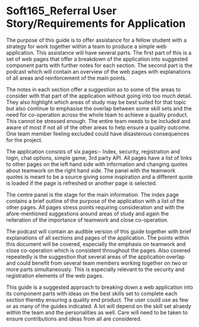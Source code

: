 # Soft165_Referral User Story/Requirements for Application

The purpose of this guide is to offer assistance for a fellow student with a strategy for  work together within a team to produce a simple web application. This assistance will have several parts. The first part of this is a set of web pages that offer a breakdown of the application into suggested component parts with further notes for each section. The second part is the podcast which will contain an overview of the web pages with explanations of all areas and reinforcement of the main points.

The notes in each section offer a suggestion as to some of the areas to consider with that part of the application without going into too much detail. They also highlight which areas of study may be best suited for that topic but also continue to emphasise the overlap between some skill sets and the need for co-operation across the whole team to achieve a quality product. This cannot be stressed enough. The entire team needs to be included and aware of most if not all of the other areas to help ensure a quality outcome. One team member feeling excluded could have disasterous consequences for the project. 

The application consists of six pages:- Index, security, registration and login, chat options, simple game, 3rd party API. All pages have a list of links to other pages on the left hand side with information and changing quotes about teamwork on the right hand side. The panel with the teamwork quotes is meant to be a source giving some inspiration and a different quote is loaded if the page is refreshed or another page is selected.

The centre panel is the stage for the main information. The index page contains a brief outline of the purpose of the application with a list of the other pages. All pages stress points requiring consideration and with the afore-mentioned suggestions around areas of study and again the reiteration of the importance of teamwork and close co-operation.

The podcast will contain an audible version of this guide together with brief explanations of all sections and pages of the application.  The points within this document will be covered, especially the emphasis on teamwork and close co-operation which is consistent throughout the pages. Also covered repeatedly is the suggestion that several areas of the application overlap and could benefit from several team members working together on two or more parts simultaneously. This is especially relevant to the security and registration elements of the web pages.

This guide is a suggested approach to breaking down a web application into its component parts with ideas on the best skills set to complete each section thereby ensuring a quality end product. The user could use as few or as many of the guides indicated. A lot will depend on the skill set alraedy within the team and the personalities as well. Care will need to be taken to ensure contributions and ideas from all are considered.

